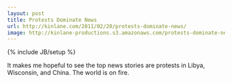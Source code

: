 ```yaml
---
layout: post
title: Protests Dominate News
url: http://kinlane.com/2011/02/20/protests-dominate-news/
image: http://kinlane-productions.s3.amazonaws.com/protests-dominate-news.png
---
```

{% include JB/setup %}
It makes me hopeful to see the top news stories are protests in Libya, Wisconsin, and China. The world is on fire.
